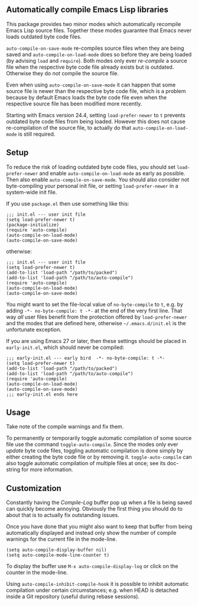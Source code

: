 Automatically compile Emacs Lisp libraries
------------------------------------------

This package provides two minor modes which automatically recompile
Emacs Lisp source files.  Together these modes guarantee that Emacs
never loads outdated byte code files.

`auto-compile-on-save-mode` re-compiles source files when they are
being saved and `auto-compile-on-load-mode` does so before they are
being loaded (by advising `load` and `require`).  Both modes only
ever _re-compile_ a source file when the respective byte code file
already exists but is outdated.  Otherwise they do _not_ compile
the source file.

Even when using `auto-compile-on-save-mode` it can happen that some
source file is newer than the respective byte code file, which is a
problem because by default Emacs loads the byte code file even when
the respective source file has been modified more recently.

Starting with Emacs version 24.4, setting `load-prefer-newer` to `t`
prevents outdated byte code files from being loaded.  However this
does not cause re-compilation of the source file, to actually do
that `auto-compile-on-load-mode` is still required.

Setup
-----

To reduce the risk of loading outdated byte code files, you should
set `load-prefer-newer` and enable `auto-compile-on-load-mode` as
early as possible.  Then also enable `auto-compile-on-save-mode`.
You should also consider not byte-compiling your personal init
file, or setting `load-prefer-newer` in a system-wide init file.

If you use `package.el` then use something like this:

```elisp
;;; init.el --- user init file
(setq load-prefer-newer t)
(package-initialize)
(require 'auto-compile)
(auto-compile-on-load-mode)
(auto-compile-on-save-mode)
```

otherwise:

```elisp
;;; init.el --- user init file
(setq load-prefer-newer t)
(add-to-list 'load-path "/path/to/packed")
(add-to-list 'load-path "/path/to/auto-compile")
(require 'auto-compile)
(auto-compile-on-load-mode)
(auto-compile-on-save-mode)
```

You might want to set the file-local value of `no-byte-compile` to
`t`, e.g. by adding `-*- no-byte-compile: t -*-` at the end of the
very first line.  That way _all_ user files benefit from the
protection offered by `load-prefer-newer` and the modes that are
defined here, otherwise `~/.emacs.d/init.el` is the unfortunate
exception.

If you are using Emacs 27 or later, then these settings should be
placed in `early-init.el`, which should never be compiled:

```elisp
;;; early-init.el --- early bird  -*- no-byte-compile: t -*-
(setq load-prefer-newer t)
(add-to-list 'load-path "/path/to/packed")
(add-to-list 'load-path "/path/to/auto-compile")
(require 'auto-compile)
(auto-compile-on-load-mode)
(auto-compile-on-save-mode)
;;; early-init.el ends here
```

Usage
-----

Take note of the compile warnings and fix them.

To permanently or temporarily toggle automatic compilation of some
source file use the command `toggle-auto-compile`.  Since the modes
only ever _update_ byte code files, toggling automatic compilation
is done simply by either creating the byte code file or by removing
it.  `toggle-auto-compile` can also toggle automatic compilation of
multiple files at once; see its doc-string for more information.

Customization
-------------

Constantly having the *Compile-Log* buffer pop up when a file is
being saved can quickly become annoying.  Obviously the first thing
you should do to about that is to actually fix outstanding issues.

Once you have done that you might also want to keep that buffer
from being automatically displayed and instead only show the number
of compile warnings for the current file in the mode-line.

```elisp
(setq auto-compile-display-buffer nil)
(setq auto-compile-mode-line-counter t)
```

To display the buffer use `M-x auto-compile-display-log` or click
on the counter in the mode-line.

Using `auto-compile-inhibit-compile-hook` it is possible to inhibit
automatic compilation under certain circumstances; e.g. when HEAD
is detached inside a Git repository (useful during rebase sessions).
